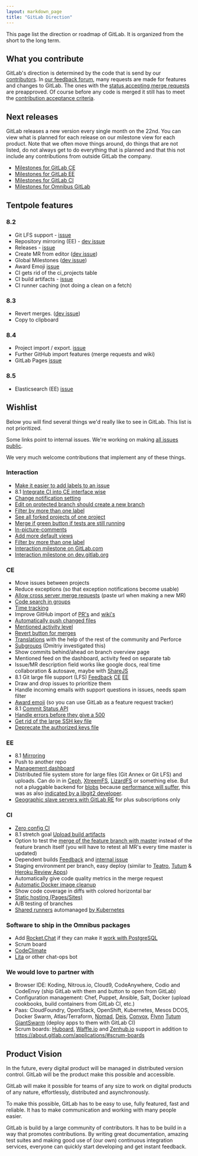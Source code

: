 ```yaml
---
layout: markdown_page
title: "GitLab Direction"
---
```


This page list the direction or roadmap of GitLab.
It is organized from the short to the long term.

## What you contribute

GitLab's direction is determined by the code that is send by our [contributors](http://contributors.gitlab.com/).
In [our feedback forum](http://feedback.gitlab.com/forums/176466-general),
many requests are made for features and changes to GitLab.
The ones with the
[status accepting merge requests](http://feedback.gitlab.com/forums/176466-general/status/796455)
are preapproved.
Of course before any code is merged it still has to meet the
[contribution acceptance criteria](https://gitlab.com/gitlab-org/gitlab-ce/blob/master/CONTRIBUTING.md#contribution-acceptance-criteria).

## Next releases

GitLab releases a new version every single month on the 22nd.
You can view what is planned for each release on our milestone view for each
product. Note that we often move things around, do things that are not listed,
do not always get to do everything that is planned and that this not include
any contributions from outside GitLab the company.

- [Milestones for GitLab CE](https://gitlab.com/gitlab-org/gitlab-ce/milestones)
- [Milestones for GitLab EE](https://gitlab.com/gitlab-org/gitlab-ee/milestones)
- [Milestones for GitLab CI](https://gitlab.com/gitlab-org/gitlab-ee/milestones)
- [Milestones for Omnibus GitLab](https://gitlab.com/gitlab-org/omnibus-gitlab/milestones)

## Tentpole features

### 8.2

- Git LFS support - [issue](https://gitlab.com/gitlab-org/gitlab-ce/issues/2955)
- Repository mirroring (EE) - [dev issue](https://dev.gitlab.org/gitlab/gitlab-ee/issues/279)
- Releases - [issue](https://gitlab.com/gitlab-org/gitlab-ce/issues/2701)
- Create MR from editor ([dev issue](https://dev.gitlab.org/gitlab/gitlabhq/issues/2518))
- Global Milestones ([dev issue](https://dev.gitlab.org/gitlab/gitlabhq/issues/2474))
- Award Emoji [issue](https://gitlab.com/gitlab-org/gitlab-ce/issues/2223)
- CI gets rid of the ci_projects table
- CI build artifacts - [issue](https://gitlab.com/gitlab-org/gitlab-ce/issues/3028)
- CI runner caching (not doing a clean on a fetch)

### 8.3

- Revert merges. ([dev issue](https://dev.gitlab.org/gitlab/gitlabhq/issues/2299))
- Copy to clipboard

### 8.4

- Project import / export. [issue](https://gitlab.com/gitlab-org/gitlab-ce/issues/3050)
- Further GitHub import features (merge requests and wiki)
- GitLab Pages [issue](https://gitlab.com/gitlab-org/gitlab-ce/issues/3085)

### 8.5

- Elasticsearch (EE) [issue](https://gitlab.com/gitlab-org/gitlab-ee/issues/61)

## Wishlist

Below you will find several things we'd really like to see in GitLab.
This list is not prioritized.

Some links point to internal issues. We're working on making [all issues public](https://about.gitlab.com/2015/08/03/almost-everything-we-do-is-now-open/).

We very much welcome contributions that implement any of these things.

### Interaction

- [Make it easier to add labels to an issue](https://gitlab.com/gitlab-org/gitlab-ce/issues/2574)
- 8.1 [Integrate CI into CE interface wise](https://gitlab.com/gitlab-org/gitlab-ce/issues/2594)
- [Change notification setting](https://dev.gitlab.org/gitlab/gitlabhq/issues/2395)
- [Edit on protected branch should create a new branch](https://dev.gitlab.org/gitlab/gitlabhq/issues/2242)
- [Filter by more than one label](https://gitlab.com/gitlab-org/gitlab-ce/issues/989)
- [See all forked projects of one project](https://gitlab.com/gitlab-org/gitlab-ce/issues/2406)
- [Merge if green button if tests are still running](https://gitlab.com/gitlab-org/gitlab-ce/issues/2640)
- [In-picture-comments](https://gitlab.com/gitlab-org/gitlab-ce/issues/2641)
- [Add more default views](https://gitlab.com/gitlab-com/www-gitlab-com/edit/master/source/direction/index.md)
- [Filter by more than one label](https://gitlab.com/gitlab-org/gitlab-ce/issues/989)
- [Interaction milestone on GitLab.com](https://gitlab.com/dashboard/milestones/interaction?title=Interaction)
- [Interaction milestone on dev.gitlab.org](https://dev.gitlab.org/groups/gitlab/milestones/interaction?title=Interaction)

### CE

- Move issues between projects
- Reduce exceptions (so that exception notifications become usable)
- [Allow cross server merge requests](http://feedback.gitlab.com/forums/176466-general/suggestions/5097708-implement-cross-server-federated-merge-requests) (paste url when making a new MR)
- [Code search in groups](https://dev.gitlab.org/gitlab/gitlabhq/issues/841)
- [Time tracking](https://dev.gitlab.org/gitlab/gitlabhq/issues/2192)
- Improve GitHub import of [PR's](https://gitlab.com/gitlab-org/gitlab-ce/issues/2833) and [wiki's](https://gitlab.com/gitlab-org/gitlab-ce/issues/2834)
- [Automatically push changed files](https://dev.gitlab.org/gitlab/gitlabhq/issues/2265)
- [Mentioned activity level](https://dev.gitlab.org/gitlab/gitlabhq/issues/2288)
- [Revert button for merges](https://dev.gitlab.org/gitlab/gitlabhq/issues/2299)
- [Translations](http://feedback.gitlab.com/forums/176466-general/suggestions/3337748-internationalization-add-translations) with the help of the rest of the community and Perforce
- [Subgroups](http://feedback.gitlab.com/forums/176466-general/suggestions/3867903-allow-project-groups-to-be-organized-in-a-hierarch) (Dmitriy investigated this)
- Show commits behind/ahead on branch overview page
- Mentioned feed on the dashboard, activity feed on separate tab
- Issue/MR description field works like google docs, real time collaboration & autosave, maybe with [ShareJS](http://sharejs.org/)
- 8.1 Git large file support (LFS) [Feedback](http://feedback.gitlab.com/forums/176466-general/suggestions/7502608-git-large-file-storage-lfs-support) [CE](https://dev.gitlab.org/gitlab/gitlabhq/issues/2295) [EE](https://dev.gitlab.org/gitlab/gitlab-ee/issues/318)
- Draw and drop issues to prioritize them
- Handle incoming emails with support questions in issues, needs spam filter
- [Award emoji](https://dev.gitlab.org/gitlab/gitlabhq/issues/2388) (so you can use GitLab as a feature request tracker)
- 8.1 [Commit Status API](https://gitlab.com/gitlab-org/gitlab-ce/issues/2595)
- [Handle errors before they give a 500](https://dev.gitlab.org/gitlab/gitlabhq/issues?milestone_id=&scope=all&sort=created_desc&state=opened&utf8=%E2%9C%93&assignee_id=&author_id=&milestone_title=&label_name=gitlab.com+errors)
- [Get rid of the large SSH key file](https://gitlab.com/gitlab-org/gitlab-git-http-server/issues/2#note_1983654)
- [Deprecate the authorized keys file](https://gitlab.com/gitlab-org/gitlab-git-http-server/issues/2#note_2064375)

### EE
- 8.1 [Mirroring](https://dev.gitlab.org/gitlab/gitlab-ee/issues/279)
- Push to another repo
- [Management dashboard](https://dev.gitlab.org/gitlab/gitlab-ee/issues/287)
- Distributed file system store for large files (Git Annex or Git LFS) and uploads. Can do in in [Ceph](http://ceph.com/), [XtreemFS](http://www.xtreemfs.org/), [LizardFS](http://lizardfs.com/) or something else. But not a pluggable backend for [blobs](http://blog.justinsb.com/blog/2013/12/14/cloudata-day-8/) because [performance will suffer](https://news.ycombinator.com/item?id=9839581), this was as also [indicated by a libgit2 developer](https://github.com/libgit2/libgit2-backends/pull/4#issuecomment-36115322).
- [Geographic slave servers with GitLab RE](https://dev.gitlab.org/gitlab/gitlabhq/issues/2359) for plus subscriptions only

### CI

- [Zero config CI](https://dev.gitlab.org/gitlab/gitlabhq/issues/2528)
- 8.1 stretch goal [Upload build artifacts](https://dev.gitlab.org/gitlab/gitlab-ci/issues/56)
- Option to test the [merge of the feature branch with master](http://homu.io/) instead of the feature branch itself (you will have to retest all MR's every time master is updated)
- Dependent builds [Feedback](http://feedback.gitlab.com/forums/176466-general/suggestions/7233770-chain-builds) and [internal issue](https://dev.gitlab.org/gitlab/gitlab-ci/issues/328)
- Staging environment per branch, easy deploy (similar to [Teatro](https://teatro.io/), [Tutum](https://support.tutum.co/support/solutions/articles/5000620449-deploy-to-tutum-button) & [Heroku Review Apps](https://blog.heroku.com/archives/2015/5/19/heroku_review_apps_beta))
- Automatically give code quality metrics in the merge request
- [Automatic Docker image cleanup](https://gitlab.com/ayufan/gitlab-runner-docker-cleanup/issues/1)
- Show code coverage in diffs with colored horizontal bar
- [Static hosting (Pages/Sites)](https://dev.gitlab.org/gitlab/gitlabhq/issues/2290)
- A/B testing of branches
- [Shared runners](https://dev.gitlab.org/gitlab/gitlab-ci/issues/322#note_56433) automanaged [by Kubernetes](https://gitlab.com/gitlab-org/gitlab-ci-multi-runner/merge_requests/30)

### Software to ship in the Omnibus packages

- Add [Rocket.Chat](http://rocket.chat/) if they can make it [work with PostgreSQL](https://github.com/RocketChat/Rocket.Chat/issues/533)
- Scrum board
- [CodeClimate](http://blog.codeclimate.com/blog/2015/06/19/code-climate-platform/)
- [Lita](https://www.lita.io/) or other chat-ops bot

### We would love to partner with

- Browser IDE: Koding, Nitrous.io, Cloud9, CodeAnywhere, Codio and CodeEnvy (ship GitLab with them and button to open from GitLab)
- Configuration management: Chef, Puppet, Ansible, Salt, Docker (upload cookbooks, build containers from GitLab CI, etc.)
- Paas: CloudFoundry, OpenStack, OpenShift, Kubernetes, Mesos DCOS, Docker Swarm, Atlas/Terraform, [Nomad](https://nomadproject.io/), [Deis](http://deis.io/), [Convox](http://www.convox.com/), [Flynn](https://flynn.io/) [Tutum](https://www.tutum.co/) [GiantSwarm](https://giantswarm.io/) (deploy apps to them with GitLab CI)
- Scrum boards: [Huboard](https://huboard.com/), [Waffle.io](https://waffle.io/) and [Zenhub.io](https://www.zenhub.io/) support in addition to https://about.gitlab.com/applications/#scrum-boards

## Product Vision

In the future, every digital product will be managed in distributed version
control. GitLab will be the product make this possible and accessible.

GitLab will make it possible for teams of any size to work on
digital products of any nature, effortlessly, distributed and asynchronously.

To make this possible, GitLab has to be easy to use, fully featured, fast and reliable.
It has to make communication and working with many people easier.

GitLab is build by a large community of contributors. It has to be build in a way
that promotes contributions. By writing great documentation, amazing test suites
and making good use of (our own) continuous integration services, everyone can
quickly start developing and get instant feedback.